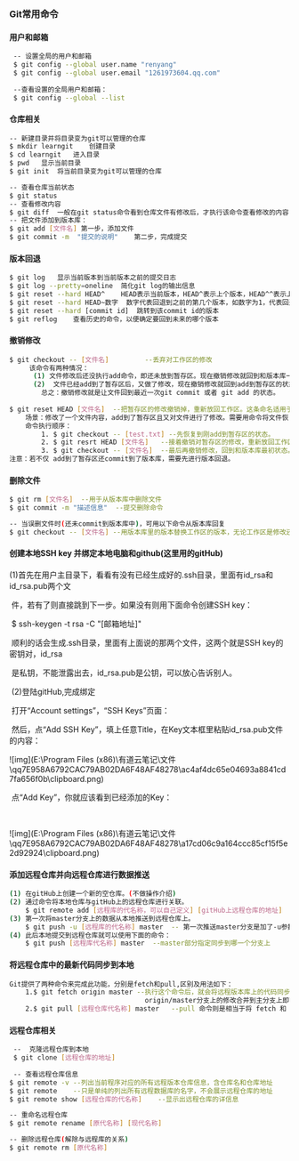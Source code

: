 ### Git常用命令

#### 用户和邮箱

```bash
 -- 设置全局的用户和邮箱
 $ git config --global user.name "renyang"
 $ git config --global user.email "1261973604.qq.com"
 
 --查看设置的全局用户和邮箱：
 $ git config --global --list
```

#### 仓库相关

```bash
-- 新建目录并将目录变为git可以管理的仓库
$ mkdir learngit	创建目录
$ cd learngit	进入目录 
$ pwd	显示当前目录
$ git init	将当前目录变为git可以管理的仓库

-- 查看仓库当前状态
$ git status    
-- 查看修改内容
$ git diff	一般在git status命令看到仓库文件有修改后，才执行该命令查看修改的内容
-- 把文件添加到版本库：
$ git add [文件名]	第一步，添加文件
$ git commit -m  "提交的说明"	第二步，完成提交
```

#### 版本回退

```bash
$ git log	显示当前版本到当前版本之前的提交日志
$ git log --pretty=oneline	简化git log的输出信息 
$ git reset --hard HEAD^	HEAD表示当前版本，HEAD^表示上个版本，HEAD^^表示上上个版本
$ git reset --hard HEAD~数字	数字代表回退到之前的第几个版本，如数字为1，代表回退到上1个版本
$ git reset --hard [commit id]	跳转到该commit id的版本
$ git reflog	查看历史的命令，以便确定要回到未来的哪个版本
```

#### 撤销修改

```bash
$ git checkout -- [文件名]         --丢弃对工作区的修改
     该命令有两种情况：
      (1) 文件修改后还没执行add命令，即还未放到暂存区。现在撤销修改就回到和版本库一摸一样的状态。
      (2)  文件已经add到了暂存区后，又做了修改，现在撤销修改就回到add到暂存区的状态。
        总之：撤销修改就是让文件回到最近一次git commit 或者 git add 的状态。
        
$ git reset HEAD [文件名]	--把暂存区的修改撤销掉，重新放回工作区。这条命名适用于修改的文件add到暂存区,且未做二次修改和								 commit操作时使用。 
    场景：修改了一个文件内容，add到了暂存区且又对文件进行了修改。需要用命令将文件恢复到最初状态。
    命令执行顺序：
        1. $ git checkout -- [test.txt]	--先恢复到刚add到暂存区的状态。
     	2. $ git resrt HEAD [文件名]	--接着撤销对暂存区的修改，重新放回工作区。
		3. $ git checkout -- [文件名]	--最后再撤销修改，回到和版本库最初状态。(因为未进行提交，即版本库并未改变)
注意：若不仅 add到了暂存区还commit到了版本库，需要先进行版本回退。
```

#### 删除文件

```bash
$ git rm [文件名]	--用于从版本库中删除文件
$ git commit -m "描述信息"	--提交删除命令

-- 当误删文件时(还未commit到版本库中)，可用以下命令从版本库回复
$ git checkout -- [文件名]	--用版本库里的版本替换工作区的版本，无论工作区是修改还是删除，都可以“一键还原”
```

#### 创建本地SSH key 并绑定本地电脑和github(这里用的gitHub)

​	  (1)首先在用户主目录下，看看有没有已经生成好的.ssh目录，里面有id_rsa和id_rsa.pub两个文

​          件，若有了则直接跳到下一步。如果没有则用下面命令创建SSH key：

​      $ ssh-keygen -t rsa -C "[邮箱地址]" 

​          顺利的话会生成.ssh目录，里面有上面说的那两个文件，这两个就是SSH key的密钥对，id_rsa  

​          是私钥，不能泄露出去，id_rsa.pub是公钥，可以放心告诉别人。	

​      (2)登陆gitHub,完成绑定 

​          打开“Account settings”，“SSH Keys”页面：

​          然后，点“Add SSH Key”，填上任意Title，在Key文本框里粘贴id_rsa.pub文件的内容：

![img](E:\Program Files (x86)\有道云笔记\文件\qq7E958A6792CAC79AB02DA6F48AF48278\ac4af4dc65e04693a8841cd7fa656f0b\clipboard.png)

​      	 点“Add Key”，你就应该看到已经添加的Key：

​     

![img](E:\Program Files (x86)\有道云笔记\文件\qq7E958A6792CAC79AB02DA6F48AF48278\a17cd06c9a164ccc85cf15f5e2d92924\clipboard.png)

#### 添加远程仓库并向远程仓库进行数据推送

```bash
(1) 在gitHub上创建一个新的空仓库。(不做操作介绍)
(2) 通过命令将本地仓库与gitHub上的远程仓库进行关联。
	$ git remote add [远程库的代名称，可以自己定义] [gitHub上远程仓库的地址] 
(3) 第一次将master分支上的数据从本地推送到远程仓库上。
	$ git push -u [远程库的代名称] master	-- 第一次推送master分支是加了-u参数，Git不但会把本地的master分支内容推送的远											程新的master分支，还会把本地的master分支和远程的master分支关联起来。
(4) 此后本地提交到远程仓库就可以使用下面的命令：
	$ git push [远程库代名称] master	--master部分指定同步到哪一个分支上
```

#### 将远程仓库中的最新代码同步到本地

```bash
Git提供了两种命令来完成此功能，分别是fetch和pull,区别及用法如下：
	1.$ git fetch origin master	--执行这个命令后，就会将远程版本库上的代码同步到本地，不过同步下来的代码并不会合并到任何分									支上去，而是会存放在到一个origin/master 分支上,之后再调用 merge 命令将 
								  origin/master分支上的修改合并到主分支上即可 git merge origin/master
	2.$ git pull [远程仓库代名称] master	--pull 命令则是相当于将 fetch 和 merge 这两个命令放在一起执行了，它可以从远程											版 本库上获取最新的代码并且合并到本地
```

#### 远程仓库相关

```bash
 --  克隆远程仓库到本地
 $ git clone [远程仓库的地址]
 
 -- 查看远程仓库信息
$ git remote -v	--列出当前程序对应的所有远程版本仓库信息，含仓库名和仓库地址
$ git remote	--只是单纯的列出所有远程数据库的名字，不会展示远程仓库的地址 
$ git remote show [远程仓库的代名称]	--显示出远程仓库的详信息

-- 重命名远程仓库
$ git remote rename [原代名称] [现代名称]

-- 删除远程仓库(解除与远程库的关系)
$ git remote rm [原代名称]   
```

